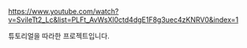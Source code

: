 https://www.youtube.com/watch?v=SviIeTt2_Lc&list=PLFt_AvWsXl0ctd4dgE1F8g3uec4zKNRV0&index=1

튜토리얼을 따라한 프로젝트입니다.
